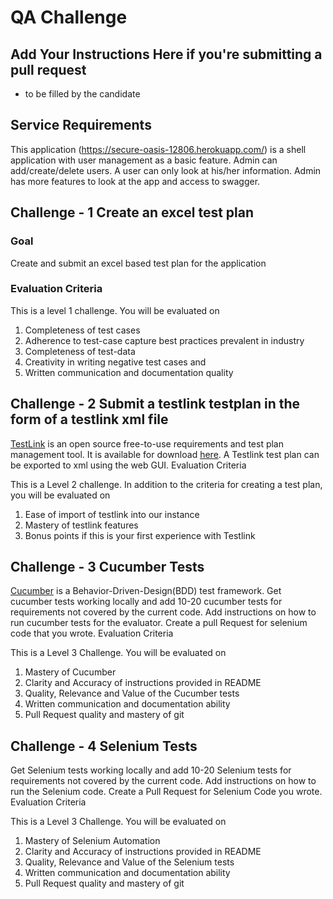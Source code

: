 # QA Challenge #
## Add Your Instructions Here if you're submitting a pull request ##
* to be filled by the candidate

## Service Requirements ##
This application (https://secure-oasis-12806.herokuapp.com/) is a shell application with user management as a basic feature. Admin can add/create/delete users. A user can only look at his/her information. Admin has more features to look at the app and access to swagger.

## Challenge - 1 Create an excel test plan ##
### Goal ###

Create and submit an excel based test plan for the application

### Evaluation Criteria ###
 
This is a level 1 challenge. You will be evaluated on

1. Completeness of test cases
2. Adherence to test-case capture best practices prevalent in industry
3. Completeness of test-data
4. Creativity in writing negative test cases and
5. Written communication and documentation quality

## Challenge - 2 Submit a testlink testplan in the form of a testlink xml file ##

[TestLink](http://testlink.sourceforge.net/docs/documents/end-users/manual.html) is an open source free-to-use requirements and test plan management tool. It is available for download [here](https://bitnami.com/stack/testlink/installer). A Testlink test plan can be exported to xml using the web GUI.
Evaluation Criteria

This is a Level 2 challenge. In addition to the criteria for creating a test plan, you will be evaluated on

1. Ease of import of testlink into our instance
2. Mastery of testlink features
3. Bonus points if this is your first experience with Testlink

## Challenge - 3 Cucumber Tests ##

[Cucumber](https://cucumber.io/docs/guides/overview/#what-is-cucumber) is a Behavior-Driven-Design(BDD) test framework. Get cucumber tests working locally and add 10-20 cucumber tests for requirements not covered by the current code. Add instructions on how to run cucumber tests for the evaluator. Create a pull Request for selenium code that you wrote.
Evaluation Criteria

This is a Level 3 Challenge. You will be evaluated on

1. Mastery of Cucumber
2. Clarity and Accuracy of instructions provided in README
3. Quality, Relevance and Value of the Cucumber tests
4. Written communication and documentation ability
5. Pull Request quality and mastery of git

## Challenge - 4 Selenium Tests ##

Get Selenium tests working locally and add 10-20 Selenium tests for requirements not covered by the current code. Add instructions on how to run the Selenium code. Create a Pull Request for Selenium Code you wrote.
Evaluation Criteria

This is a Level 3 Challenge. You will be evaluated on

1. Mastery of Selenium Automation
2. Clarity and Accuracy of instructions provided in README
3. Quality, Relevance and Value of the Selenium tests
4. Written communication and documentation ability
5. Pull Request quality and mastery of git
